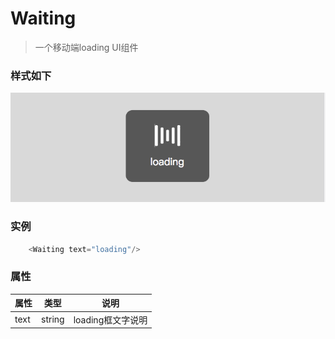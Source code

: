Waiting
========

>一个移动端loading UI组件

### 样式如下
![实例](./src/exam.png)

### 实例
```js
    <Waiting text="loading"/>
```

### 属性

|属性|类型|说明|
|----|----|----|
|text|string|loading框文字说明|
